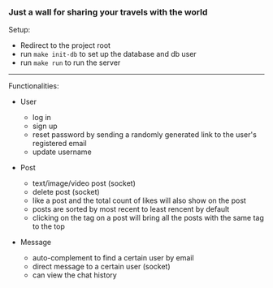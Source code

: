 ### Just a wall for sharing your travels with the world

Setup:
- Redirect to the project root
- run ``` make init-db ``` to set up the database and db user
- run ``` make run ``` to run the server


--------------------------------------------------------------------------------

Functionalities:
- User
  - log in
  - sign up
  - reset password by sending a randomly generated link to the user's registered email
  - update username

- Post
  - text/image/video post (socket)
  - delete post (socket)
  - like a post and the total count of likes will also show on the post
  - posts are sorted by most recent to least rencent by default
  - clicking on the tag on a post will bring all the posts with the same tag to the top

- Message
  - auto-complement to find a certain user by email
  - direct message to a certain user (socket)
  - can view the chat history